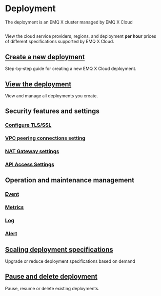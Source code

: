 # Deployment
The deployment is an EMQ X cluster managed by EMQ X Cloud



## [](./calculator.md)
View the cloud service providers, regions, and deployment **per hour** prices of different specifications supported by EMQ X Cloud.



## [Create a new deployment](./create_deployment.md)
Step-by-step guide for creating a new EMQ X Cloud deployment.



## [View the deployment](./view_deployment.md)
View and manage all deployments you create.



## Security features and settings

### [Configure TLS/SSL](./tls_ssl.md)



### [VPC peering connections setting](./vpc_peering.md)



### [NAT Gateway settings](./nat.md)



### [API Access Settings](./api.md)



## Operation and maintenance management

### [Event](./events.md)



### [Metrics](./metrics.md)



### [Log](./logs.md)



### [Alert](./alerts.md)



## [Scaling deployment specifications](./upgrade_deployment.md)
Upgrade or reduce deployment specifications based on demand



## [Pause and delete deployment](./delete_deployment.md)

Pause, resume or delete existing deployments.








